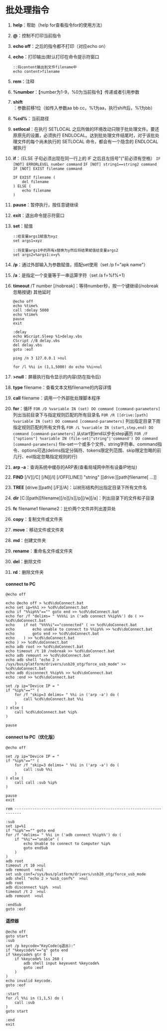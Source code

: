 # 批处理指令

1. **help**：帮助（help for查看指令for的使用方法）

2. **@**：控制不打印当前指令

3. **echo off**：之后的指令都不打印（对应echo on）

4. **echo**：打印输出(默认打印在命令提示符窗口

   ```batch
   ::将content输出到文件filename中
   echo content>filename 
   ```

5. **rem**：注释

6. **%number**：【number为1-9，%0为当前指令】传递或者引用参数

7. **shift**：参数前移1位（如传入参数aa bb cc，%1为aa，执行shift后，%1为bb）

8. **%cd%**：当前路径

9. **setlocal**：在执行 SETLOCAL 之后所做的环境改动只限于批处理文件。要还原原先的设置，必须执行 ENDLOCAL。达到批处理文件结尾时，对于该批处理文件的每个尚未执行的 SETLOCAL 命令，都会有一个隐含的 ENDLOCAL 被执行

10. **if**：（ELSE 子句必须出现在同一行上的 IF 之后且左括号"("前必须有空格）
    `IF [NOT] ERRORLEVEL number command`
    `IF [NOT] string1==string2 command`
    `IF [NOT] EXIST filename command`

    ```batch
    IF EXIST filename (
    	del filename
    ) ELSE (
    	echo filename
    )
    ```

11. **pause**：暂停执行，按任意键继续

12. **exit**：退出命令提示符窗口

13. **set**：赋值

    ```batch
    ::给变量args1赋值为xyz
    set args1=xyz
    ```

    ```batch
    ::将变量args1中的所有x替换为y然后将结果赋值给变量args2
    set args2=%args1:x=y%
    ```

14. **/p**：通过外部输入为参数赋值，搭配set使用（set /p f="apk name"）

15. **/a**：是指定一个变量等于一串运算字符（set /a f=%f%+1）

16. **timeout** /T number [/nobreak]：等待number秒，按一个键继续(/nobreak忽略按键)
    其他延时

    ```batch
    @echo off
    echo %time%
    call :delay 5000
    echo %time%
    pause
    exit
    
    :delay
    echo WScript.Sleep %1>delay.vbs
    CScript //B delay.vbs
    del delay.vbs
    goto :eof
    ```

    ```batch
    ping /n 3 127.0.0.1 >nul
    ```

    ```batch
    for /l %%i in (1,1,5000) do echo %%i>nul
    ```

17. **>null**：屏蔽执行指令显示的内容(防在指令后)

18. **type** filename：查看文本文档filename的内容详情

19. **call** filename：调用一个外部批处理脚本程序

20. **for**：循环
    `FOR /D %variable IN (set) DO command [command-parameters]`
    列出当前目录下与指定规则匹配的所有目录名
    `FOR /R [[drive:]path] %variable IN (set) DO command [command-parameters]`
    列出指定目录下雨指定规则匹配的所有文件名
    `FOR /L %variable IN (start,step,end) DO command [command-parameters]`
    从start到end以步长step遍历
    `FOR /F ["options"] %variable IN (file-set|"string"|'command') DO command 
    [command-parameters]`
    file-set一个或多个文件、string字符串、command指令、options可选(delims指定分隔符、tokens限定列范围、skip限定忽略的前几行、eol指定忽略指定规则的行)

21. **arp -a**：查询系统中缓存的ARP表(查看局域网中所有设备IP地址)

22. **FIND** [/V][/C] [/N][/I] [/OFF[LINE]] "string" [[drive:][path]filename[ ...]]

23. **TREE** [drive:][path] [/F][/A]：以树形结构列出指定目录下所有文件名

24. **dir** [C:][path][filename][/o][/s][/p][/w][/a]：列出目录下的文件和子目录

25. **fc** filename1 filename2：比价两个文件并列出差异处

26. **copy**：复制文件或文件夹

27. **move**：移动文件或文件夹

28. **md**：创建文件夹

29. **rename**：重命名文件或文件夹

30. **del**：删除文件

31. **rd**：删除文件夹



#### connect to PC

```batch
@echo off

echo @echo off > %cd%\doConnect.bat
echo set ip=%%1 >> %cd%\doConnect.bat
echo if "%%ip%%"=="" goto end >> %cd%\doConnect.bat
echo for /f "delims= " %%%%i in ('adb connect %%ip%%') do ( >> %cd%\doConnect.bat
echo 	if not "%%%%i"=="connected" ( >> %cd%\doConnect.bat
echo 		echo unable to connect to %%ip%% >> %cd%\doConnect.bat
echo 		goto end >> %cd%\doConnect.bat
echo 	) >> %cd%\doConnect.bat
echo ) >> %cd%\doConnect.bat
echo adb root >> %cd%\doConnect.bat
echo timeout /t 10 /nobreak >> %cd%\doConnect.bat
echo adb remount >> %cd%\doConnect.bat
echo adb shell "echo 2 > /sys/bus/platform/drivers/usb20_otg/force_usb_mode" >> %cd%\doConnect.bat
echo adb disconnect %%ip%% >> %cd%\doConnect.bat
echo :end >> %cd%\doConnect.bat

set /p ip="Device IP = "
if "%ip%"=="" (
	for /f "skip=3 delims= " %%i in ('arp -a') do (
		call %cd%\doConnect.bat %%i
	)
) else (
	call %cd%\doConnect.bat %ip%
)

pause
```



#### connect to PC（优化版）

```batch
@echo off

set /p ip="Device IP = "
if "%ip%"=="" (
	for /f "skip=3 delims= " %%i in ('arp -a') do (
		call :sub %%i
	)
) else (
	call call :sub %ip%
)

pause
exit

rem -------------------------------------------------------------------------

:sub
set ip=%1
if "%ip%"=="" goto end
for /f "delims= " %%i in ('adb connect %%ip%%') do (
	if "%%i"=="unable" (
		echo Unable to connect to Computer %ip%
		goto endSub
	)
)
adb root
timeout /t 10 >nul
adb remount  >nul
set usb_conf=/sys/bus/platform/drivers/usb20_otg/force_usb_mode
adb shell "echo 2 > %usb_conf%"  >nul
adb root
adb disconnect %ip%  >nul
timeout /t 2  >nul
adb remount  >nul

:endSub
goto :eof

```

#### 遥控器

```
@echo off
goto start
:sub
set /p keycode="KeyCode(q退出):"
if "%keycode%"=="q" goto end
if %keycode% gtr 0  (
	if %keycode% lss 260 (
		adb shell input keyevent %keycode%
		goto :eof
	)
)
echo invalid keycode.
goto :eof

:start
for /l %%i in (1,1,5) do (
	call :sub
)
goto start

:end
exit
```

